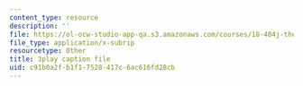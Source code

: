 ```yaml
---
content_type: resource
description: ''
file: https://ol-ocw-studio-app-qa.s3.amazonaws.com/courses/18-404j-theory-of-computation-fall-2020/c91b0a2fb1f17528417c6ac616fd28cb_Vp_AzDGQyrA.srt
file_type: application/x-subrip
resourcetype: Other
title: 3play caption file
uid: c91b0a2f-b1f1-7528-417c-6ac616fd28cb
---
```

